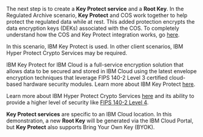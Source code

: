 The next step is to create a **Key Protect service** and a **Root Key**. In the Regulated Archive scenario, **Key Protect** and COS work together to help protect the regulated data while at rest. This added protection encrypts the data encryption keys (DEKs) associated with the COS. To completely understand how the COS and Key Protect integration works, go <a href="https://cloud.ibm.com/docs/key-protect?topic=key-protect-integrate-cos#kp-cos-how" target="_blank">here</a>.

In this scenario, IBM Key Protect is used. In other client scenarios, IBM Hyper Protect Crypto Services may be required.

IBM Key Protect for IBM Cloud is a full-service encryption solution that allows data to be secured and stored in IBM Cloud using the latest envelope encryption techniques that leverage FIPS 140-2 Level 3 certified cloud-based hardware security modules. Learn more about IBM Key Protect <a href="https://www.ibm.com/cloud/key-protect?mhsrc=ibmsearch_a&mhq=IBM%20Key%20Protect" target="_blank">here</a>.

Learn more about IBM Hyper Protect Crypto Services <a href="https://www.ibm.com/cloud/hyper-protect-crypto?mhsrc=ibmsearch_a&mhq=hyper%20protect%20crypto%20services" target="_blank">here</a> and its ability to provide a higher level of security like <a href="https://csrc.nist.gov/projects/cryptographic-module-validation-program/Certificate/34" target="_blank">FIPS 140-2 Level 4</a>.

**Key Protect services** are specific to an IBM Cloud location. In this demonstration, a new **Root Key** will be generated via the IBM Cloud Portal, but **Key Protect** also supports Bring Your Own Key (BYOK).
